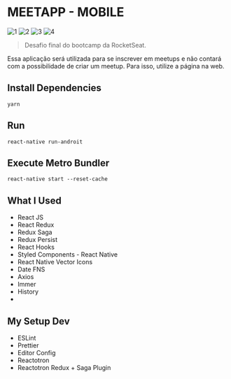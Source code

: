 # MEETAPP - MOBILE

![1](https://img.shields.io/badge/16.9.0-React-blue?style=flat-square&logo=react)
![2](https://img.shields.io/badge/0.60.5-React%20Native-purple?style=flat-square&logo=react)
![3](https://img.shields.io/badge/1.38.0-Visual%20Studio%20Code-orange?style=flat-square&logo=visual-studio-code)
![4](https://img.shields.io/badge/1.17.3-Yarn-lightblue?style=flat-square&logo=yarn)

> Desafio final do bootcamp da RocketSeat.

Essa aplicação será utilizada para se inscrever em meetups e não contará com a possibilidade de criar um meetup. Para isso, utilize a página na web.

## Install Dependencies

	yarn

## Run

	react-native run-androit

## Execute Metro Bundler

	react-native start --reset-cache

## What I Used

- React JS
- React Redux
- Redux Saga
- Redux Persist
- React Hooks
- Styled Components - React Native
- React Native Vector Icons
- Date FNS
- Axios
- Immer
- History
-
## My Setup Dev

- ESLint
- Prettier
- Editor Config
- Reactotron
- Reactotron Redux + Saga Plugin
